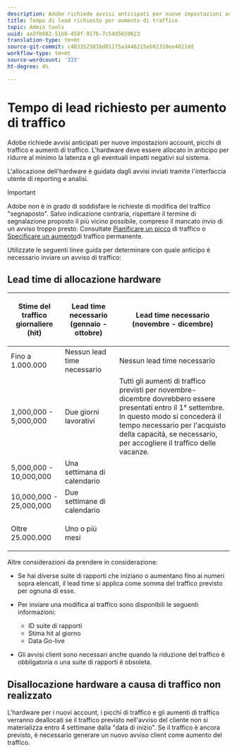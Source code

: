 ```yaml
---
description: Adobe richiede avvisi anticipati per nuove impostazioni account, picchi di traffico e aumenti di traffico. L'hardware deve essere allocato in anticipo per ridurre al minimo la latenza e gli eventuali impatti negativi sul sistema.
title: Tempo di lead richiesto per aumento di traffico
topic: Admin tools
uuid: aa3fb882-51b0-458f-917b-7c54d5659623
translation-type: tm+mt
source-git-commit: c4833525816d81175a3446215eb92310ee4021dd
workflow-type: tm+mt
source-wordcount: '333'
ht-degree: 4%

---
```



# Tempo di lead richiesto per aumento di traffico

Adobe richiede avvisi anticipati per nuove impostazioni account, picchi di traffico e aumenti di traffico. L&#39;hardware deve essere allocato in anticipo per ridurre al minimo la latenza e gli eventuali impatti negativi sul sistema.

L&#39;allocazione dell&#39;hardware è guidata dagli avvisi inviati tramite l&#39;interfaccia utente di reporting e analisi.

>[!IMPORTANT]
>
>Adobe non è in grado di soddisfare le richieste di modifica del traffico &quot;segnaposto&quot;. Salvo indicazione contraria, rispettare il termine di segnalazione proposto il più vicino possibile, compreso il mancato invio di un avviso troppo presto. Consultate [Pianificare un picco](/help/admin/c-traffic-management/t-traffic-schedule-spike.md) di traffico o [Specificare un aumento](/help/admin/c-traffic-management/t-traffic-permanent.md)di traffico permanente.

Utilizzate le seguenti linee guida per determinare con quale anticipo è necessario inviare un avviso di traffico:

## Lead time di allocazione hardware

<table id="table_A67CC3B164F740088797BD8913244E47">
 <thead>
  <tr>
   <th colname="col1" class="entry"> Stime del traffico giornaliere (hit) </th>
   <th colname="col2" class="entry"> <p>Lead time necessario (gennaio - ottobre) </p> </th>
   <th colname="col3" class="entry"> <p>Lead time necessario (novembre - dicembre) </p> </th>
  </tr>
 </thead>
 <tbody>
  <tr>
   <td colname="col1"> Fino a 1.000.000 </td>
   <td colname="col2"> Nessun lead time necessario </td>
   <td colname="col3"> Nessun lead time necessario </td>
  </tr>
  <tr>
   <td colname="col1"> 1,000,000 - 5,000,000 </td>
   <td colname="col2"> Due giorni lavorativi </td>
   <td colname="col3" morerows="3"> Tutti gli aumenti di traffico previsti per novembre-dicembre dovrebbero essere presentati entro il 1° settembre. In questo modo si concederà il tempo necessario per l'acquisto della capacità, se necessario, per accogliere il traffico delle vacanze. </td>
  </tr>
  <tr>
   <td colname="col1"> 5,000,000 - 10,000,000 </td>
   <td colname="col2"> Una settimana di calendario </td>
  </tr>
  <tr>
   <td colname="col1"> 10,000,000 - 25,000,000 </td>
   <td colname="col2"> Due settimane di calendario </td>
  </tr>
  <tr>
   <td colname="col1"> <p>Oltre 25.000.000 </p> </td>
   <td colname="col2"> Uno o più mesi </td>
  </tr>
 </tbody>
</table>

Altre considerazioni da prendere in considerazione:

* Se hai diverse suite di rapporti che iniziano o aumentano fino ai numeri sopra elencati, il lead time si applica come somma del traffico previsto per ognuna di esse.
* Per inviare una modifica al traffico sono disponibili le seguenti informazioni:

   * ID suite di rapporti
   * Stima hit al giorno
   * Data Go-live

* Gli avvisi client sono necessari anche quando la riduzione del traffico è obbligatoria o una suite di rapporti è obsoleta.

## Disallocazione hardware a causa di traffico non realizzato

L&#39;hardware per i nuovi account, i picchi di traffico e gli aumenti di traffico verranno deallocati se il traffico previsto nell&#39;avviso del cliente non si materializza entro 4 settimane dalla &quot;data di inizio&quot;. Se il traffico è ancora previsto, è necessario generare un nuovo avviso client come aumento del traffico.
